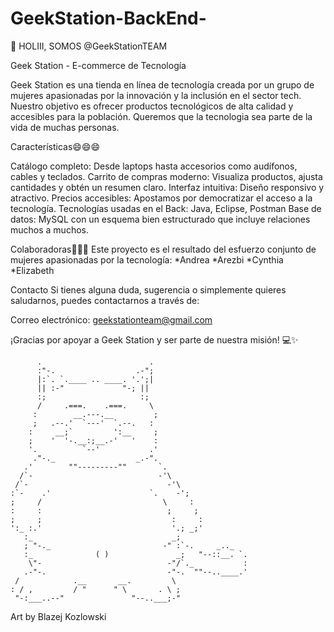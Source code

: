 # GeekStation-BackEnd-
👋 HOLIII, SOMOS @GeekStationTEAM

Geek Station - E-commerce de Tecnología

Geek Station es una tienda en línea de tecnología creada por un grupo de mujeres apasionadas por la innovación y la inclusión en el sector tech. Nuestro objetivo es ofrecer productos tecnológicos de alta calidad y accesibles para la población. Queremos que la tecnologia sea parte de la vida de muchas personas.

Características😄😄😄

Catálogo completo: Desde laptops hasta accesorios como audífonos, cables y teclados.
Carrito de compras moderno: Visualiza productos, ajusta cantidades y obtén un resumen claro.
Interfaz intuitiva: Diseño responsivo y atractivo.
Precios accesibles: Apostamos por democratizar el acceso a la tecnología.
Tecnologías usadas en el Back: Java, Eclipse, Postman
Base de datos: MySQL con un esquema bien estructurado que incluye relaciones muchos a muchos.

Colaboradoras💞️💞️💞️ Este proyecto es el resultado del esfuerzo conjunto de mujeres apasionadas por la tecnología: *Andrea *Arezbi *Cynthia *Elizabeth

Contacto Si tienes alguna duda, sugerencia o simplemente quieres saludarnos, puedes contactarnos a través de:

Correo electrónico: geekstationteam@gmail.com

¡Gracias por apoyar a Geek Station y ser parte de nuestra misión! 💻✨

          .                        .                    
          :"-.                  .-";                    
          |:`. `.____ .. ____. '.';|                    
          || :-"             "-; ||                    
          :;                     :;                    
          /     .===.    .===.     \                    
         :        __.---.__         ;                   
         ;   .--.'  `---'  `.--.   :                   
        :     __;`         ':__     ;                  
        ;    '  '-.__:;__.-'   '    :                  
        '.          `--'           .'                  
         ."-._                  _.-".                   
       .'        ""---------""       `.                 
      /`-                            -'\  
     /`-                               -'\               
    :`-    .'                      `.    -';              
    ;     /                           \     :              
    :     :                            ;     ;             
    ;     ;                             :     :             
    ':_ :.'                             '.; _;'             
       :_                               _;                
       ; "-._                         -" :`-.     _.._    
       :_              ( )               _;   "--::__. `.  
        \"-                            -"/`._           :  
       .-"-.                           -"-.  ""--..____.'  
     /            .__       __.         \               
    : / ,         / "      " \       . \ ;          
     "-:___..--"               "--..___;-"
Art by Blazej Kozlowski
